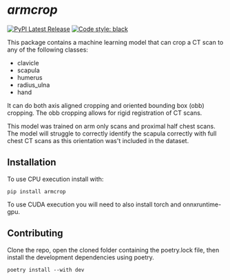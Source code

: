 # *armcrop*

[![PyPI Latest Release](https://img.shields.io/pypi/v/armcrop.svg)](https://pypi.org/project/armcrop)
[![Code style: black](https://img.shields.io/badge/code%20style-black-000000.svg)](https://github.com/psf/black)

This package contains a machine learning model that can crop a CT scan to any of the following classes:
- clavicle
- scapula
- humerus
- radius_ulna
- hand

It can do both axis aligned cropping and oriented bounding box (obb) cropping. The obb cropping allows for rigid registration of CT scans.

This model was trained on arm only scans and proximal half chest scans. The model will struggle to correctly identify the scapula correctly with full chest CT scans as this orientation was't included in the dataset.



## Installation
To use CPU execution install with:
```
pip install armcrop
```
To use CUDA execution you will need to also install torch and onnxruntime-gpu.


## Contributing 
Clone the repo, open the cloned folder containing the poetry.lock file, then install the development dependencies using poetry. 
```
poetry install --with dev
``` 

